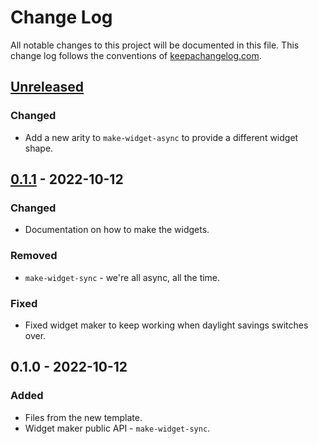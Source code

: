 # Change Log
All notable changes to this project will be documented in this file. This change log follows the conventions of [keepachangelog.com](http://keepachangelog.com/).

## [Unreleased]
### Changed
- Add a new arity to `make-widget-async` to provide a different widget shape.

## [0.1.1] - 2022-10-12
### Changed
- Documentation on how to make the widgets.

### Removed
- `make-widget-sync` - we're all async, all the time.

### Fixed
- Fixed widget maker to keep working when daylight savings switches over.

## 0.1.0 - 2022-10-12
### Added
- Files from the new template.
- Widget maker public API - `make-widget-sync`.

[Unreleased]: https://sourcehost.site/your-name/hello-iced/compare/0.1.1...HEAD
[0.1.1]: https://sourcehost.site/your-name/hello-iced/compare/0.1.0...0.1.1
